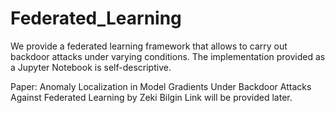 # Federated_Learning

We provide a federated learning framework that allows to carry out backdoor attacks under varying conditions. 
The implementation provided as a Jupyter Notebook is self-descriptive.

Paper: Anomaly Localization in Model Gradients Under Backdoor Attacks Against Federated Learning by Zeki Bilgin
       Link will be provided later. 
